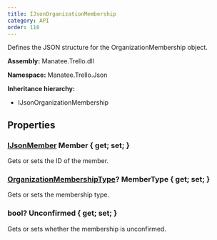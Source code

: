 ```yaml
---
title: IJsonOrganizationMembership
category: API
order: 118
---
```


Defines the JSON structure for the OrganizationMembership object.

**Assembly:** Manatee.Trello.dll

**Namespace:** Manatee.Trello.Json

**Inheritance hierarchy:**

- IJsonOrganizationMembership

## Properties

### [IJsonMember](../IJsonMember#ijsonmember) Member { get; set; }

Gets or sets the ID of the member.

### [OrganizationMembershipType](../OrganizationMembershipType#organizationmembershiptype)? MemberType { get; set; }

Gets or sets the membership type.

### bool? Unconfirmed { get; set; }

Gets or sets whether the membership is unconfirmed.

